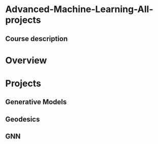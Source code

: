 # Advanced-Machine-Learning-All-projects

## Course description

# Overview

# Projects

## Generative Models

## Geodesics

## GNN